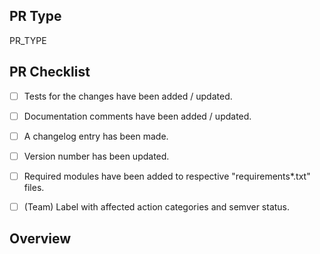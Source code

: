 <!-- Thanks for considering contributing Zeuz Node! -->
<!-- Please fill out the following to get your PR reviewed quicker. -->

## PR Type
<!-- What kind of change does this PR make? -->
<!-- Bug Fix / Feature / Refactor / Code Style / Other -->
PR_TYPE


## PR Checklist
<!-- Check your PR fulfills the following items. ->>
<!-- For draft PRs check the boxes as you complete them. -->

- [ ] Tests for the changes have been added / updated.
- [ ] Documentation comments have been added / updated.
- [ ] A changelog entry has been made.
- [ ] Version number has been updated.
- [ ] Required modules have been added to respective "requirements*.txt" files.
- [ ] (Team) Label with affected action categories and semver status.


## Overview
<!-- Describe the current and new behavior. -->
<!-- Emphasize any breaking changes. -->


<!-- If this PR fixes or closes an issue, reference it here. -->
<!-- Closes #000 -->
